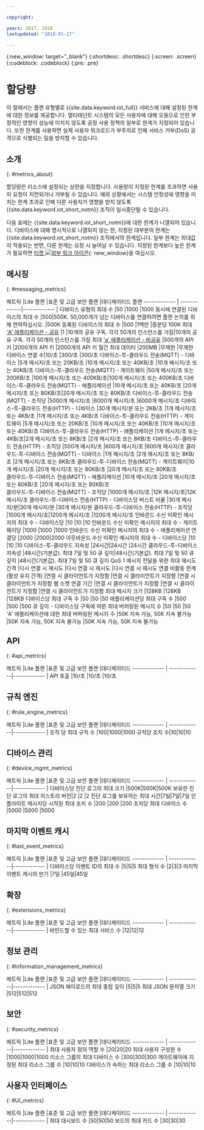```yaml
---

copyright:

years: 2017, 2018
lastupdated: "2018-01-17"

---
```


{:new_window: target="\_blank"}
{:shortdesc: .shortdesc}
{:screen: .screen}
{:codeblock: .codeblock}
{:pre: .pre}


# 할당량
이 절에서는 플랜 유형별로 {{site.data.keyword.iot_full}} 서비스에 대해 설정된 한계에 대한 정보를 제공합니다. 멀티테넌트 시스템의 모든 사용자에 대해 오용으로 인한 부정적인 영향이 성능에 미치지 않도록 공정 사용 정책의 일부로 한계가 지정되어 있습니다. 또한 한계를 사용하면 실제 사용자 워크로드가 부주의로 인해 서비스 거부(DoS) 공격으로 식별되는 일을 방지할 수 있습니다.

## 소개
{: #metrics_about}

할당량은 리소스에 설정되는 상한을 지정합니다. 사용량이 지정된 한계를 초과하면 사용자 요청이 지연되거나 거부될 수 있습니다. 예외 상황에서는 시스템 안정성에 영향을 미치는 한계 초과로 인해 다른 사용자가 영향을 받지 않도록 {{site.data.keyword.iot_short_notm}} 조직이 일시중단될 수 있습니다.

다음 표에는 {{site.data.keyword.iot_short_notm}}에 대한 한계가 나열되어 있습니다. 디바이스에 대해 명시적으로 나열되지 않는 한, 지정된 대부분의 한계는 {{site.data.keyword.iot_short_notm}} 조직에서의 한계입니다. 일부 한계는 최대값이 적용되는 반면, 다른 한계는 요청 시 늘어날 수 있습니다. 지정된 한계보다 높은 한계가 필요하면 [티켓 ![외부 링크 아이콘](../../../icons/launch-glyph.svg)](https://support.ng.bluemix.net/gethelp/){: new_window}을 여십시오.

## 메시징
{: #messaging_metrics}

메트릭        |Lite 플랜      |표준 및 고급 보안 플랜     |데디케이티드 플랜
------------- | -------------|------------- |
디바이스 유형의 최대 수 |50 |1000 |1000
동시에 연결된 디바이스의 최대 수 |500|500K. 50,000개가 넘는 디바이스를 연결하려면 플랜 논의를 위해 연락하십시오. |500K
등록된 디바이스의 최대 수 |500 |1백만 |증분당 100K
최대 ['A' 애플리케이션 - 공유](../applications/mqtt.html#scalable_apps) |1 |10개의 공유 구독. 각각 50개의 인스턴스를 가짐|10개의 공유 구독. 각각 50개의 인스턴스를 가짐
최대 ['a' 애플리케이션 - 비공유](../applications/mqtt.html#client_connections) |500개의 API 키 |2000개의 API 키 |2000개의 API 키
월간 최대 데이터 |200MB |무제한 |무제한
디바이스 연결 수|10/초 |300/초 |300/초
디바이스-투-클라우드 전송(MQTT) - 디바이스 |5개 메시지/초 또는 20KB/초 |10개 메시지/초 또는 40KB/초 |10개 메시지/초 또는 40KB/초
디바이스-투-클라우드 전송(MQTT) - 게이트웨이  |50개 메시지/초 또는 200KB/초 |100개 메시지/초 또는 400KB/초|100개 메시지/초 또는 400KB/초
디바이스-투-클라우드 전송(MQTT) - 애플리케이션 |10개 메시지/초 또는 40KB/초 |20개 메시지/초 또는 80KB/초|20개 메시지/초 또는 80KB/초
디바이스-투-클라우드 전송(MQTT) - 조직당 |5000개 메시지/초 |6000개 메시지/초 |6000개 메시지/초
디바이스-투-클라우드 전송(HTTP) - 디바이스 |30개 메시지/분 또는 2KB/초 |1개 메시지/초 또는 4KB/초 |1개 메시지/초 또는 4KB/초
디바이스-투-클라우드 전송(HTTP) - 게이트웨이 |5개 메시지/초 또는 20KB/초 |10개 메시지/초 또는 40KB/초 |10개 메시지/초 또는 40KB/초
디바이스-투-클라우드 전송(HTTP) - 애플리케이션 |1개 메시지/초 또는 4KB/초|2개 메시지/초 또는 8KB/초 |2개 메시지/초 또는 8KB/초
디바이스-투-클라우드 전송(HTTP) - 조직당 |500개 메시지/초 |600개 메시지/초 |600개 메시지/초
클라우드-투-디바이스 전송(MQTT) - 디바이스  |1개 메시지/초 |2개 메시지/초 또는 8KB/초 |2개 메시지/초 또는 8KB/초
클라우드-투-디바이스 전송(MQTT) - 게이트웨이|10개 메시지/초 |20개 메시지/초 또는 80KB/초  |20개 메시지/초 또는 80KB/초  
클라우드-투-디바이스 전송(MQTT) - 애플리케이션 |10개 메시지/초 |20개 메시지/초 또는 80KB/초 |20개 메시지/초 또는 80KB/초  
클라우드-투-디바이스 전송(MQTT) - 조직당 |1000개 메시지/초 |12K 메시지/초|12K 메시지/초
클라우드-투-디바이스 전송(HTTP) - 디바이스당 버스트 비율 |30개 메시지/분|30개 메시지/분  |30개 메시지/분
클라우드-투-디바이스 전송(HTTP) - 조직당 |1000개 메시지/초|1200개 메시지/초  |1200개 메시지/초
인바운드 수신 미확인 메시지의 최대 수 - 디바이스당 |10 |10 |10
인바운드 수신 미확인 메시지의 최대 수 - 게이트웨이당 |1000 |1000 |1000
인바운드 수신 미확인 메시지의 최대 수 - 애플리케이션 연결당  |2000 |2000|2000
아웃바운드 수신 미확인 메시지의 최대 수 - 디바이스당 |10  |10 |10
디바이스-투-클라우드 지속성 |24시간|24시간 |24시간
클라우드-투-디바이스 지속성 |48시간(기본값). 최대 7일 및 50 큐 깊이|48시간(기본값). 최대 7일 및 50 큐 깊이  |48시간(기본값). 최대 7일 및 50 큐 깊이
QoS 1 메시지 전달을 위한 최대 재시도 간격 |다시 연결 시 재시도 |다시 연결 시 재시도 |다시 연결 시 재시도
연결 비활동 한계(활성 유지 간격) |연결 시 클라이언트가 지정함 |연결 시 클라이언트가 지정함  |연결 시 클라이언트가 지정함
웹 소켓 연결 기간 |연결 시 클라이언트가 지정함 |연결 시 클라이언트가 지정함  |연결 시 클라이언트가 지정함
최대 메시지 크기 |128KB |128KB |128KB
디바이스당 최대 구독 수 |50 |50 |50
애플리케이션당 최대 구독 수 |500 |500 |500
큐 깊이 - 디바이스당 구독에 따른 최대 버퍼링된 메시지 수 |50 |50 |50
'A' 애플리케이션에 대한 최대 버퍼링된 메시지 수 |50K 지속 가능, 50K 지속 불가능 |50K 지속 가능, 50K 지속 불가능 |50K 지속 가능, 50K 지속 불가능


## API
{: #api_metrics}

메트릭        |Lite 플랜      |표준 및 고급 보안 플랜       |데디케이티드
------------- | -------------|------------- |
API 호출 |10/초 |10/초 |10/초

## 규칙 엔진
{: #rule_engine_metrics}

메트릭        |Lite 플랜      |표준 및 고급 보안 플랜       |데디케이티드
------------- | -------------|------------- |
조직 당 최대 규칙 수 |100|1000|1000
규칙당 조치 수|10|10|10

## 디바이스 관리
{: #device_mgmt_metrics}

메트릭        |Lite 플랜      |표준 및 고급 보안 플랜       |데디케이티드
------------- | -------------|------------- |
디바이스당 진단 로그의 최대 크기 |500K|500K|500K
보유한 진단 로그의 최대 히스토리 버전|2  |2 |2
진단 로그를 보유하는 최대 시간|7일|7일|7일
인플라이트 메시지당 시작된 최대 조치 수 |200 |200 |200
조치당 최대 디바이스 수 |5000 |5000 |5000

## 마지막 이벤트 캐시
{: #last_event_metrics}

메트릭        |Lite 플랜      |표준 및 고급 보안 플랜       |데디케이티드
------------- | -------------|------------- |
디바이스당 이벤트 ID의 최대 수 |5|5|5
최대 형식 수 |2|3|3
마지막 이벤트 캐시의 만기 |7일 |45일|45일

## 확장
{: #extensions_metrics}

메트릭        |Lite 플랜      |표준 및 고급 보안 플랜       |데디케이티드
------------- | -------------|------------- |
바인드할 수 있는 최대 서비스 수 |12|12|12

## 정보 관리
{: #information_management_metrics}

메트릭        |Lite 플랜      |표준 및 고급 보안 플랜       |데디케이티드
------------- | -------------|------------- |
JSON 페이로드의 최대 중첩 깊이 |5|5|5
최대 JSON 문자열 크기 |512|512|512

## 보안
{: #security_metrics}

메트릭        |Lite 플랜      |표준 및 고급 보안 플랜       |데디케이티드
------------- | -------------|------------- |
최대 사용자 정의 역할 수 |20|20|20
최대 사용자 구성원 수 |1000|1000|1000
리소스 그룹의 최대 디바이스 수 |300|300|300
게이트웨이에 지정된 최대 리소스 그룹 수 |10|10|10
디바이스가 속하는 최대 리소스 그룹 수 |10|10|10

## 사용자 인터페이스
{: #UI_metrics}

메트릭        |Lite 플랜      |표준 및 고급 보안 플랜       |데디케이티드
------------- | -------------|------------- |
최대 대시보드 수 |50|50|50
보드의 최대 카드 수 |30|30|30

